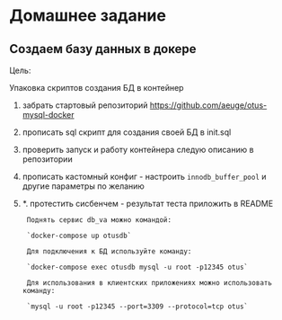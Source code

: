 # Домашнее задание
## Создаем базу данных в докере
Цель:

Упаковка скриптов создания БД в контейнер
1. забрать стартовый репозиторий https://github.com/aeuge/otus-mysql-docker
2. прописать sql скрипт для создания своей БД в init.sql
3. проверить запуск и работу контейнера следую описанию в репозитории
4. прописать кастомный конфиг - настроить `innodb_buffer_pool` и другие параметры по желанию

5. *. протестить сисбенчем - результат теста приложить в README


        Поднять сервис db_va можно командой:

        `docker-compose up otusdb`

        Для подключения к БД используйте команду:

        `docker-compose exec otusdb mysql -u root -p12345 otus`

        Для использования в клиентских приложениях можно использовать команду:

        `mysql -u root -p12345 --port=3309 --protocol=tcp otus`